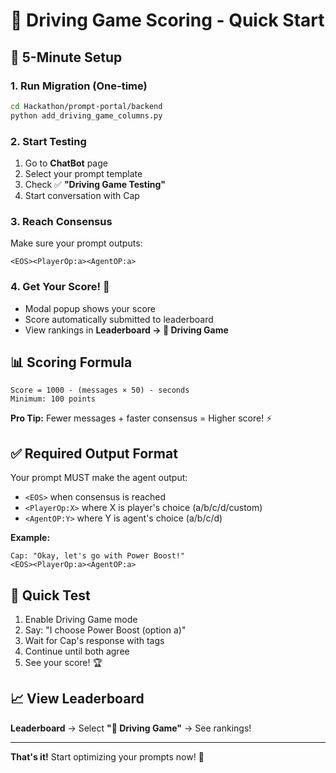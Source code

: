 # 🏁 Driving Game Scoring - Quick Start

## 🚀 5-Minute Setup

### 1. Run Migration (One-time)
```bash
cd Hackathon/prompt-portal/backend
python add_driving_game_columns.py
```

### 2. Start Testing
1. Go to **ChatBot** page
2. Select your prompt template
3. Check ✅ **"Driving Game Testing"**
4. Start conversation with Cap

### 3. Reach Consensus
Make sure your prompt outputs:
```
<EOS><PlayerOp:a><AgentOP:a>
```

### 4. Get Your Score! 🎉
- Modal popup shows your score
- Score automatically submitted to leaderboard
- View rankings in **Leaderboard → 🏁 Driving Game**

## 📊 Scoring Formula

```
Score = 1000 - (messages × 50) - seconds
Minimum: 100 points
```

**Pro Tip:** Fewer messages + faster consensus = Higher score! ⚡

## ✅ Required Output Format

Your prompt MUST make the agent output:
- `<EOS>` when consensus is reached
- `<PlayerOp:X>` where X is player's choice (a/b/c/d/custom)
- `<AgentOP:Y>` where Y is agent's choice (a/b/c/d)

**Example:**
```
Cap: "Okay, let's go with Power Boost!"
<EOS><PlayerOp:a><AgentOP:a>
```

## 🎯 Quick Test

1. Enable Driving Game mode
2. Say: "I choose Power Boost (option a)"
3. Wait for Cap's response with tags
4. Continue until both agree
5. See your score! 🏆

## 📈 View Leaderboard

**Leaderboard** → Select **"🏁 Driving Game"** → See rankings!

---

**That's it!** Start optimizing your prompts now! 🚀

